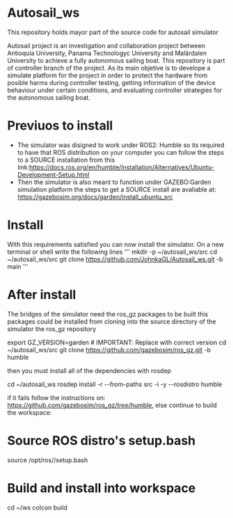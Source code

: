 # Autosail_ws

This repository holds mayor part of the source code for autosail simulator

Autosail project is an investigation and collaboration project between Antioquia University, Panama Technologyc University and Malärdalen University to achieve a fully autonomous sailing boat.
This repository is part of controller branch of the project. As its main objetive is to develope a simulate platform for the project in order to protect the hardware from posible harms during 
controller testing, getting information of the device behaviour under certain conditions, and evaluating controller strategies for the autonomous sailing boat.

# Previuos to install
+ The simulator was disigned to work under ROS2: Humble so its required to have that ROS distribution on your computer you can follow the steps to a SOURCE installation from this link:https://docs.ros.org/en/humble/Installation/Alternatives/Ubuntu-Development-Setup.html
+ Then the simulator is also meant to function under GAZEBO:Garden simulation platform the steps to get a SOURCE install are avaliable at: https://gazebosim.org/docs/garden/install_ubuntu_src

# Install
With this requirements satisfied you can now install the simulator. On a new terminal or shell write the following lines
    '''
    mkdir -p ~/autosail_ws/src
    cd ~/autosail_ws/src
    git clone https://github.com/JohnkaGL/Autosail_ws.git -b main 
    '''
# After install
The bridges of the simulator need the ros_gz packages to be built this packages could be installed from cloning into the source directory of the simulator the ros_gz repository

export GZ_VERSION=garden # IMPORTANT: Replace with correct version
cd ~/autosail_ws/src
git clone https://github.com/gazebosim/ros_gz.git -b humble

then you must install all of the dependencies with rosdep 

cd ~/autosail_ws
rosdep install -r --from-paths src -i -y --rosdistro humble

if it fails follow the instructions on: https://github.com/gazebosim/ros_gz/tree/humble, else continue to build the workspace:
# Source ROS distro's setup.bash
source /opt/ros/<distro>/setup.bash

# Build and install into workspace
cd ~/ws
colcon build
